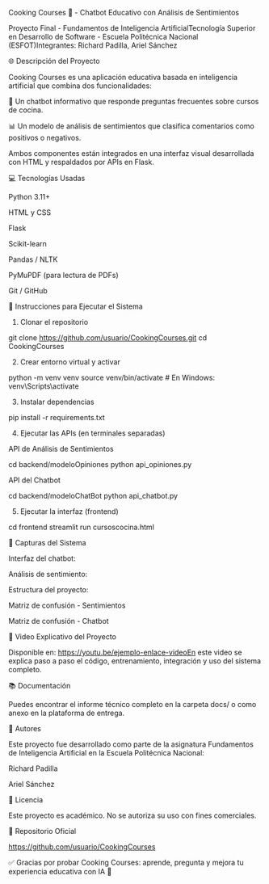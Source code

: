 Cooking Courses 🍳 - Chatbot Educativo con Análisis de Sentimientos

Proyecto Final - Fundamentos de Inteligencia ArtificialTecnología Superior en Desarrollo de Software - Escuela Politécnica Nacional (ESFOT)Integrantes: Richard Padilla, Ariel Sánchez

🌐 Descripción del Proyecto

Cooking Courses es una aplicación educativa basada en inteligencia artificial que combina dos funcionalidades:

🤖 Un chatbot informativo que responde preguntas frecuentes sobre cursos de cocina.

📊 Un modelo de análisis de sentimientos que clasifica comentarios como positivos o negativos.

Ambos componentes están integrados en una interfaz visual desarrollada con HTML y respaldados por APIs en Flask.

💻 Tecnologías Usadas

Python 3.11+

HTML y CSS

Flask

Scikit-learn

Pandas / NLTK

PyMuPDF (para lectura de PDFs)

Git / GitHub

🚀 Instrucciones para Ejecutar el Sistema

1. Clonar el repositorio

git clone https://github.com/usuario/CookingCourses.git
cd CookingCourses

2. Crear entorno virtual y activar

python -m venv venv
source venv/bin/activate   # En Windows: venv\Scripts\activate

3. Instalar dependencias

pip install -r requirements.txt

4. Ejecutar las APIs (en terminales separadas)

API de Análisis de Sentimientos

cd backend/modeloOpiniones
python api_opiniones.py

API del Chatbot

cd backend/modeloChatBot
python api_chatbot.py

5. Ejecutar la interfaz (frontend)

cd frontend
streamlit run cursoscocina.html

🎨 Capturas del Sistema

Interfaz del chatbot:



Análisis de sentimiento:



Estructura del proyecto:



Matriz de confusión - Sentimientos



Matriz de confusión - Chatbot



🎥 Video Explicativo del Proyecto

Disponible en: https://youtu.be/ejemplo-enlace-videoEn este video se explica paso a paso el código, entrenamiento, integración y uso del sistema completo.

📚 Documentación

Puedes encontrar el informe técnico completo en la carpeta docs/ o como anexo en la plataforma de entrega.

🙌 Autores

Este proyecto fue desarrollado como parte de la asignatura Fundamentos de Inteligencia Artificial en la Escuela Politécnica Nacional:

Richard Padilla

Ariel Sánchez

🚧 Licencia

Este proyecto es académico. No se autoriza su uso con fines comerciales.

🔗 Repositorio Oficial

https://github.com/usuario/CookingCourses

✅ Gracias por probar Cooking Courses: aprende, pregunta y mejora tu experiencia educativa con IA 🌟

